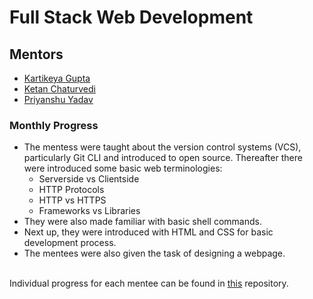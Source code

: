 # Full Stack Web Development

## Mentors
- [Kartikeya Gupta](https://github.com/kartikcode)
- [Ketan Chaturvedi](https://github.com/ketanch)
- [Priyanshu Yadav](https://github.com/pr-yadav)


### Monthly Progress
- The mentess were taught about the version control systems (VCS), particularly Git CLI and introduced to open source. Thereafter there were introduced some basic web terminologies:
  - Serverside vs Clientside
  - HTTP Protocols
  - HTTP vs HTTPS
  - Frameworks vs Libraries 
- They were also made familiar with basic shell commands.
- Next up, they were introduced with HTML and CSS for basic development process.
- The mentees were also given the task of designing a webpage.
<br/>
Individual progress for each mentee can be found in <a href="https://github.com/kartikcode/ACA-FSWD-2021" target="_top">this</a> repository.
